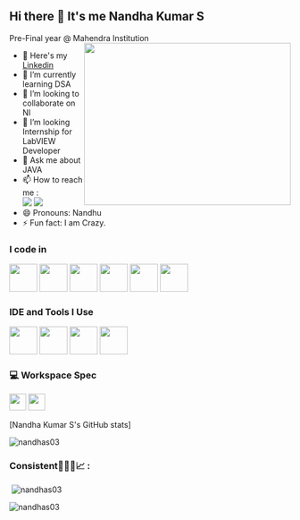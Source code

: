 ## Hi there 👋 It's me Nandha Kumar S

Pre-Final year @ Mahendra Institution
<img align="right" width="370" height="290" src="https://i.pinimg.com/originals/47/f0/34/47f0342cec72b800463bf003eac1257e.gif">
- 🔭 Here's my [Linkedin](https://bit.ly/49UUnM5)                                              
- 🌱 I’m currently learning DSA
- 👯 I’m looking to collaborate on NI
- 🤔 I’m looking Internship for LabVIEW Developer 
- 💬 Ask me about JAVA
- 📫 How to reach me :
<br /> [<img src="https://img.shields.io/badge/Gmail-D14836?style=for-the-badge&logo=gmail&logoColor=white" />](rexnandhans@gmail.com) [<img src="https://img.shields.io/badge/LinkedIn-0077B5?style=for-the-badge&logo=linkedin&logoColor=white" />](https://bit.ly/49UUnM5)
- 😄 Pronouns: Nandhu
- ⚡ Fun fact: I am Crazy.
 
### I code in
 <img height="50" width="50" src="https://img.icons8.com/color/48/000000/c-programming.png" /> <img height="50" width="50" src="https://img.icons8.com/color/48/000000/c-plus-plus-logo.png" /> <img height="50" width="50" src="https://img.icons8.com/color/48/000000/java-coffee-cup-logo.png" /> <img height="50" width="50" src="https://img.icons8.com/color/48/000000/html-5.png" /> <img height="50" width="50" src="https://img.icons8.com/color/48/000000/css3.png" />  <img height="50" width="50" src="https://img.icons8.com/fluent/48/000000/arduino.png"/>
 
### IDE and Tools I Use
<img height="50" width="50" src="https://img.icons8.com/color/48/000000/visual-studio-code-2019.png"/> <img height="50" width="50" src="https://img.icons8.com/color/50/000000/git.png"/> <img height="50" src="https://img.icons8.com/officel/480/null/java-eclipse.png"/> <img height="50" src="https://img.icons8.com/color/480/null/notion--v1.png" />

### 💻 Workspace Spec
<img height="30" src="https://img.shields.io/badge/NVIDIA-GTX1650-76B900?style=for-the-badge&logo=nvidia&logoColor=white"/>  <img height="30" src="https://img.shields.io/badge/AMD-Ryzen_5_4600H-ED1C24?style=for-the-badge&logo=amd&logoColor=white"/> 

[Nandha Kumar S's GitHub stats]

<p align="left"> <img src="https://komarev.com/ghpvc/?username=nandhas03&label=Profile%20views&color=0e75b6&style=flat" alt="nandhas03" /> </p>

<h3 align="left">Consistent👨🏼‍💻📈 :</h3>
<p align="left">
</p>

 <p>&nbsp;<img align="center" src="https://github-readme-stats.vercel.app/api?username=nandhas03&show_icons=true&locale=en&theme=radical" alt="nandhas03" /></p>

<p><img align="center" src="https://github-readme-streak-stats.herokuapp.com/?user=nandhas03&theme=radical" alt="nandhas03" /></p>
